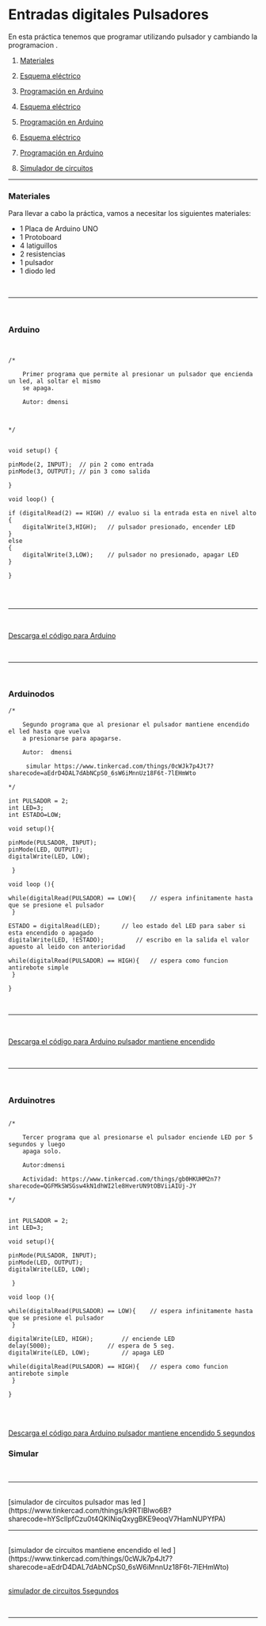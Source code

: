 # Entradas digitales Pulsadores




En esta práctica tenemos que programar utilizando pulsador y cambiando la programacion .

1.	[Materiales](#materiales)
	
2.	[Esquema eléctrico](pulsador1.png)
3.    [Programación en Arduino](#arduino)
   
4.    [Esquema eléctrico](pulsador2.png)
5.    [Programación en Arduino](#arduinodos)

6.    [Esquema eléctrico](pulsador3.png)
7.    [Programación en Arduino](#arduinotres)

8.    [Simulador de circuitos](#simular)


***



### Materiales

Para llevar a cabo la práctica, vamos a necesitar los siguientes materiales:
- 1 Placa de Arduino UNO
- 1 Protoboard
- 4 latiguillos
- 2 resistencias
- 1 pulsador
- 1 diodo led





<br />
<hr>
<br />


### Arduino 

```


/*
	
	Primer programa que permite al presionar un pulsador que encienda un led, al soltar el mismo
	se apaga.

	Autor: dmensi

      

*/


void setup() {

pinMode(2, INPUT);	// pin 2 como entrada 
pinMode(3, OUTPUT);	// pin 3 como salida 

} 

void loop() {

if (digitalRead(2) == HIGH)	// evaluo si la entrada esta en nivel alto
{ 
	digitalWrite(3,HIGH);	// pulsador presionado, encender LED
} 
else 
{ 
	digitalWrite(3,LOW); 	// pulsador no presionado, apagar LED
}
 
}


```
<br />
<hr>
<br />

[Descarga el código para Arduino](Arduino/pulsador_mas_led1.ino)

<br />
<hr>
<br />

### Arduinodos 

```
/*
	
	Segundo programa que al presionar el pulsador mantiene encendido el led hasta que vuelva
	a presionarse para apagarse.

	Autor:  dmensi

     simular https://www.tinkercad.com/things/0cWJk7p4Jt7?sharecode=aEdrD4DAL7dAbNCpS0_6sW6iMnnUz18F6t-7lEHmWto

*/

int PULSADOR = 2; 
int LED=3; 
int ESTADO=LOW; 

void setup(){ 

pinMode(PULSADOR, INPUT); 
pinMode(LED, OUTPUT); 
digitalWrite(LED, LOW);

 } 

void loop (){ 

while(digitalRead(PULSADOR) == LOW){ 	// espera infinitamente hasta que se presione el pulsador
 }

ESTADO = digitalRead(LED); 		// leo estado del LED para saber si esta encendido o apagado
digitalWrite(LED, !ESTADO); 		// escribo en la salida el valor apuesto al leido con anterioridad

while(digitalRead(PULSADOR) == HIGH){ 	// espera como funcion antirebote simple
 }

}
```
<br />
<hr>
<br />


[Descarga el código para Arduino pulsador mantiene encendido](Arduino/pulsador_mantiene_encendido)

<br />
<hr>
<br />


### Arduinotres  

```

/*

	Tercer programa que al presionarse el pulsador enciende LED por 5 segundos y luego
	apaga solo.

	Autor:dmensi

    Actividad: https://www.tinkercad.com/things/gb0HKUHM2n7?sharecode=QGFMkSWSGsw4kN1dhWI2le8HverUN9tOBViiAIUj-JY

*/


int PULSADOR = 2; 
int LED=3; 

void setup(){ 

pinMode(PULSADOR, INPUT); 
pinMode(LED, OUTPUT); 
digitalWrite(LED, LOW);

 } 

void loop (){ 

while(digitalRead(PULSADOR) == LOW){ 	// espera infinitamente hasta que se presione el pulsador
 }

digitalWrite(LED, HIGH);		// enciende LED
delay(5000); 				// espera de 5 seg.
digitalWrite(LED, LOW); 		// apaga LED

while(digitalRead(PULSADOR) == HIGH){ 	// espera como funcion antirebote simple
 }

}

```

<br/>  <br/>

[Descarga el código para Arduino pulsador mantiene encendido 5 segundos ](Arduino/pulsador5seg.ino)



### Simular
<br />
<hr>
<br />
[simulador de circuitos pulsador mas led  ](https://www.tinkercad.com/things/k9RTlBlwo6B?sharecode=hYScllpfCzu0t4QKINiqQxygBKE9eoqV7HamNUPYfPA) 
<br />
<hr>
<br />
[simulador de circuitos mantiene encendido el led ](https://www.tinkercad.com/things/0cWJk7p4Jt7?sharecode=aEdrD4DAL7dAbNCpS0_6sW6iMnnUz18F6t-7lEHmWto) <br />   <br />

[simulador de circuitos 5segundos ](https://www.tinkercad.com/things/gb0HKUHM2n7?sharecode=QGFMkSWSGsw4kN1dhWI2le8HverUN9tOBViiAIUj-JY)<br />


<br />
<hr>
<br />


